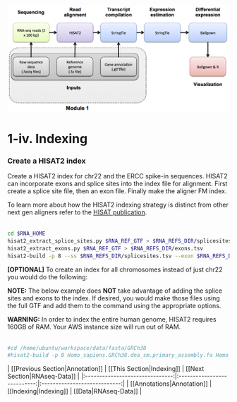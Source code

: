 ![RNA-seq Flowchart - Module 1](Images/RNA-seq_Flowchart2.png)

# 1-iv. Indexing

### Create a HISAT2 index

Create a HISAT2 index for chr22 and the ERCC spike-in sequences. HISAT2 can incorporate exons and splice sites into the index file for alignment.  First create a splice site file, then an exon file.  Finally make the aligner FM index.

To learn more about how the HISAT2 indexing strategy is distinct from other next gen aligners refer to the [HISAT publication](https://www.ncbi.nlm.nih.gov/pubmed/25751142).

```bash

cd $RNA_HOME
hisat2_extract_splice_sites.py $RNA_REF_GTF > $RNA_REFS_DIR/splicesites.tsv
hisat2_extract_exons.py $RNA_REF_GTF > $RNA_REFS_DIR/exons.tsv
hisat2-build -p 8 --ss $RNA_REFS_DIR/splicesites.tsv --exon $RNA_REFS_DIR/exons.tsv $RNA_REF_FASTA $RNA_REF_INDEX

```

**[OPTIONAL]**
To create an index for all chromosomes instead of just chr22 you would do the following:

**NOTE:** The below example does **NOT** take advantage of adding the splice sites and exons to the index. If desired, you would make those files using the full GTF and add them to the command using the appropriate options.

**WARNING:** In order to index the entire human genome, HISAT2 requires 160GB of RAM. Your AWS instance size will run out of RAM.

```bash

#cd /home/ubuntu/workspace/data/fasta/GRCh38
#hisat2-build -p 8 Homo_sapiens.GRCh38.dna_sm.primary_assembly.fa Homo_sapiens.GRCh38.dna_sm.primary_assembly

```


| [[Previous Section|Annotation]] | [[This Section|Indexing]]   | [[Next Section|RNAseq-Data]] |
|:-------------------------------:|:---------------------------:|:----------------------------:|
| [[Annotations|Annotation]]       | [[Indexing|Indexing]]       | [[Data|RNAseq-Data]]         |

